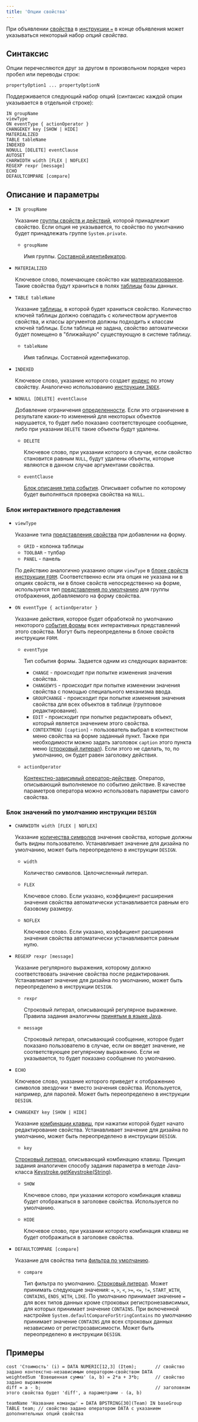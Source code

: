 ```yaml
---
title: 'Опции свойства'
---
```


При объявлении [свойства](Properties.md) в [инструкции `=`](Instruction_=.md) в конце объявления может указываться некоторый набор *опций свойства*. 

## Синтаксис

Опции перечесляются друг за другом в произвольном порядке через пробел или переводы строк:

    propertyOption1 ... propertyOptionN

Поддерживается следующий набор опций (синтаксис каждой опции указывается в отдельной строке):

    IN groupName
    viewType
    ON eventType { actionOperator }
    CHANGEKEY key [SHOW | HIDE]
    MATERIALIZED
    TABLE tableName
    INDEXED
    NONULL [DELETE] eventClause
    AUTOSET
    CHARWIDTH width [FLEX | NOFLEX]
    REGEXP rexpr [message] 
    ECHO
    DEFAULTCOMPARE [compare]

## Описание и параметры

- `IN groupName`

    Указание [группы свойств и действий](Groups_of_properties_and_actions.md), которой принадлежит свойство. Если опция не указывается, то свойство по умолчанию будет принадлежать группе `System.private`.

    - `groupName` 
    
        Имя группы. [Составной идентификатор](IDs.md#cid-broken).

- `MATERIALIZED`

    Ключевое слово, помечающее свойство как [материализованное](Materializations.md). Такие свойства будут храниться в полях [таблицы](Tables.md) базы данных.

- `TABLE tableName`

    Указание [таблицы](Tables.md), в которой будет храниться свойство. Количество ключей таблицы должно совпадать с количеством аргументов свойства, и классы аргументов должны подходить к классам ключей таблицы. Если таблица не задана, свойство автоматически будет помещено в "ближайшую" существующую в системе таблицу.

    - `tableName`
    
        Имя таблицы. Составной идентификатор. 

- `INDEXED`

    Ключевое слово, указание которого создает [индекс](Indexes.md) по этому свойству. Аналогично использованию [инструкции `INDEX`](INDEX_instruction.md). 

- `NONULL [DELETE] eventClause`

    Добавление ограничения [определенности](Simple_constraints.md). Если это ограничение в результате каких-то изменений для некоторых объектов нарушается, то будет либо показано соответствующее сообщение, либо при указании `DELETE` такие объекты будут удалены.

    - `DELETE`

        Ключевое слово, при указании которого в случае, если свойство становится равным `NULL`, будут удалены объекты, которые являются в данном случае аргументами свойства.

    - `eventClause`

        [Блок описания типа события](Event_description_block.md). Описывает событие по которому будет выполняться проверка свойства на `NULL`.

### Блок интерактивного представления

- `viewType`

    Указание типа [представления свойства](Interactive_view.md#property) при добавлении на форму.

    - `GRID` - колонка таблицы
    - `TOOLBAR` - тулбар
    - `PANEL` - панель

  По действию аналогично указанию опции `viewType` в [блоке свойств](Properties_and_actions_block.md) [инструкции `FORM`](FORM_instruction.md). Соответственно если эта опция не указана ни в опциях свойств, ни в блоке свойств непосредственно на форме, используется тип [представления по умолчанию](Interactive_view.md#defaultPropertyView-broken) для группы отображения, добавляемого на форму свойства.

- `ON eventType { actionOperator }`

    Указание действия, которое будет обработкой по умолчанию некоторого [события формы](Form_events.md) всех интерактивных представлений этого свойства. Могут быть переопределены в блоке свойств инструкции `FORM`.

    - `eventType`

        Тип события формы. Задается одним из следующих вариантов:

        - `CHANGE` - происходит при попытке изменения значения свойства.
        - `CHANGEWYS` - происходит при попытке изменении значения свойства с помощью специального механизма ввода. 
        - `GROUPCHANGE` - происходит при попытке изменения значения свойства для всех объектов в таблице (групповое редактирование).  
        - `EDIT` - происходит при попытке редактировать объект, который является значением этого свойства. 
        - `CONTEXTMENU [caption]` - пользователь выбрал в контекстном меню свойства на форме заданный пункт. Также при необходимости можно задать заголовок `caption` этого пункта меню ([строковый литерал](Literals.md#strliteral-broken)). Если этого не сделать, то, по умолчанию, он будет равен заголовку действия.

    - `actionOperator`

        [Контекстно-зависимый оператор-действие](Action_operator.md#contextdependent). Оператор, описывающий выполняемое по событию действие. В качестве параметров оператора можно использовать параметры самого свойства.

### Блок значений по умолчанию инструкции `DESIGN`

- `CHARWIDTH width [FLEX | NOFLEX]`

    Указание [количества символов](Form_design.md#valueWidth-broken) значения свойства, которые должны быть видны пользователю. Устанавливает значение для дизайна по умолчанию, может быть переопределено в инструкции `DESIGN`.

    - `width`

        Количество символов. Целочисленный литерал. 

    - `FLEX`  

        Ключевое слово. Если указано, коэффициент расширения значения свойства автоматически устанавливается равным его базовому размеру.

    - `NOFLEX`

        Ключевое слово. Если указано, коэффициент расширения значения свойства автоматически устанавливается равным нулю.

- `REGEXP rexpr [message]`

    Указание регулярного выражения, которому должно соответствовать значение свойства после редактирования. Устанавливает значение для дизайна по умолчанию, может быть переопределено в инструкции `DESIGN`.

    - `rexpr`

        Строковый литерал, описывающий регулярное выражение. Правила задания аналогичны [принятым в языке Java](http://docs.oracle.com/javase/7/docs/api/java/util/regex/Pattern.html).

    - `message`

        Строковый литерал, описывающий сообщение, которое будет показано пользователю в случае, если он введет значение, не соответствующее регулярному выражению. Если не указывается, то будет показано сообщение по умолчанию.

- `ECHO`

    Ключевое слово, указание которого приведет к отображению символов звездочки `*` вместо значения свойства. Используется, например, для паролей. Может быть переопределено в инструкции `DESIGN`. 

- `CHANGEKEY key [SHOW | HIDE]`

    Указание [комбинации клавиш](Form_events.md#keyboard-broken), при нажатии которой будет начато редактирование свойства. Устанавливает значение для дизайна по умолчанию, может быть переопределено в инструкции `DESIGN`.

    - `key`

    [Строковый литерал](Literals.md#strliteral-broken), описывающий комбинацию клавиш. Принцип задания аналогичен способу задания параметра в методе Java-класса [Keystroke.getKeystroke(String)](http://docs.oracle.com/javase/7/docs/api/javax/swing/KeyStroke.html#getKeyStroke(java.lang.String)).

    - `SHOW`

        Ключевое слово, при указании которого комбинация клавиш будет отображаться в заголовке свойства. Используется по умолчанию.

    - `HIDE`

        Ключевое слово, при указании которого комбинация клавиш не будет отображаться в заголовке свойства. 

- `DEFAULTCOMPARE [compare]`

    Указание для свойства типа [фильтра по умолчанию](Interactive_view.md#userfilters).

    - `compare`

        Тип фильтра по умолчанию. [Строковый литерал](Literals.md#strliteral-broken). Может принимать следующие значения: `=`, `>`, `<`, `>=`, `<=`, `!=`, `START_WITH`, `CONTAINS`, `ENDS_WITH`, `LIKE`. По умолчанию принимает значение `=` для всех типов данных кроме строковых регистронезависимых, для которых принимает значение `CONTAINS`. При включенной настройке `System.defaultCompareForStringContains` по умолчанию принимает значение `CONTAINS` для всех строковых данных независимо от регистрозависимости. Может быть переопределено в инструкции `DESIGN`.

## Примеры

```lsf
cost 'Стоимость' (i) = DATA NUMERIC[12,3] (Item);		// cвойство задано контекстно-независимым оператором-свойством DATA
weightedSum 'Взвешенная сумма' (a, b) = 2*a + 3*b; 		// cвойство задано выражением
diff = a - b; 											// заголовком этого свойства будет 'diff', а параметрами - (a, b)

teamName 'Название команды' = DATA BPSTRING[30](Team) IN baseGroup TABLE team; // свойство задано оператором DATA с указанием дополнительных опций свойства
```
